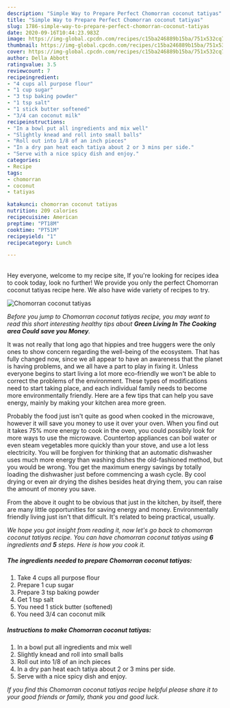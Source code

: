 ```yaml
---
description: "Simple Way to Prepare Perfect Chomorran coconut tatiyas"
title: "Simple Way to Prepare Perfect Chomorran coconut tatiyas"
slug: 1786-simple-way-to-prepare-perfect-chomorran-coconut-tatiyas
date: 2020-09-16T10:44:23.983Z
image: https://img-global.cpcdn.com/recipes/c15ba246889b15ba/751x532cq70/chomorran-coconut-tatiyas-recipe-main-photo.jpg
thumbnail: https://img-global.cpcdn.com/recipes/c15ba246889b15ba/751x532cq70/chomorran-coconut-tatiyas-recipe-main-photo.jpg
cover: https://img-global.cpcdn.com/recipes/c15ba246889b15ba/751x532cq70/chomorran-coconut-tatiyas-recipe-main-photo.jpg
author: Della Abbott
ratingvalue: 3.5
reviewcount: 7
recipeingredient:
- "4 cups all purpose flour"
- "1 cup sugar"
- "3 tsp baking powder"
- "1 tsp salt"
- "1 stick butter softened"
- "3/4 can coconut milk"
recipeinstructions:
- "In a bowl put all ingredients and mix well"
- "Slightly knead and roll into small balls"
- "Roll out into 1/8 of an inch pieces"
- "In a dry pan heat each tatiya about 2 or 3 mins per side."
- "Serve with a nice spicy dish and enjoy."
categories:
- Recipe
tags:
- chomorran
- coconut
- tatiyas

katakunci: chomorran coconut tatiyas 
nutrition: 209 calories
recipecuisine: American
preptime: "PT18M"
cooktime: "PT51M"
recipeyield: "1"
recipecategory: Lunch

---
```

<br>
Hey everyone, welcome to my recipe site, If you're looking for recipes idea to cook today, look no further! We provide you only the perfect Chomorran coconut tatiyas recipe here. We also have wide variety of recipes to try.
<br>


![Chomorran coconut tatiyas](https://img-global.cpcdn.com/recipes/c15ba246889b15ba/751x532cq70/chomorran-coconut-tatiyas-recipe-main-photo.jpg)

<i>Before you jump to Chomorran coconut tatiyas recipe, you may want to read this short interesting healthy tips about 
<strong>Green Living In The Cooking area Could save you Money</strong>.</i>
</br>

It was not really that long ago that hippies and tree huggers were the only ones to show concern regarding the well-being of the ecosystem. That has fully changed now, since we all appear to have an awareness that the planet is having problems, and we all have a part to play in fixing it. Unless everyone begins to start living a lot more eco-friendly we won't be able to correct the problems of the environment. These types of modifications need to start taking place, and each individual family needs to become more environmentally friendly. Here are a few tips that can help you save energy, mainly by making your kitchen area more green.

Probably the food just isn't quite as good when cooked in the microwave, however it will save you money to use it over your oven. When you find out it takes 75% more energy to cook in the oven, you could possibly look for more ways to use the microwave. Countertop appliances can boil water or even steam vegetables more quickly than your stove, and use a lot less electricity. You will be forgiven for thinking that an automatic dishwasher uses much more energy than washing dishes the old-fashioned method, but you would be wrong. You get the maximum energy savings by totally loading the dishwasher just before commencing a wash cycle. By cool drying or even air drying the dishes besides heat drying them, you can raise the amount of money you save.

From the above it ought to be obvious that just in the kitchen, by itself, there are many little opportunities for saving energy and money. Environmentally friendly living just isn't that difficult. It's related to being practical, usually.


<i>We hope you got insight from reading it, now let's go back to chomorran coconut tatiyas recipe. You can have chomorran coconut tatiyas using <strong>6</strong> ingredients and <strong>5</strong> steps. Here is how you cook it.
</i>

##### The ingredients needed to prepare Chomorran coconut tatiyas:

1. Take 4 cups all purpose flour
1. Prepare 1 cup sugar
1. Prepare 3 tsp baking powder
1. Get 1 tsp salt
1. You need 1 stick butter (softened)
1. You need 3/4 can coconut milk


##### Instructions to make Chomorran coconut tatiyas:

1. In a bowl put all ingredients and mix well
1. Slightly knead and roll into small balls
1. Roll out into 1/8 of an inch pieces
1. In a dry pan heat each tatiya about 2 or 3 mins per side.
1. Serve with a nice spicy dish and enjoy.


<i>If you find this Chomorran coconut tatiyas recipe helpful please share it to your good friends or family, thank you and good luck.</i>
